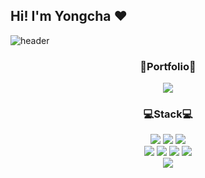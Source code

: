 ## Hi! I'm Yongcha ❤️
![header](https://capsule-render.vercel.app/api?type=wave&color=auto&height=300&section=header&text=capsule%20render&fontSize=90)

<h3 align="center">🧩Portfolio🧩</h3>
<div align="center">
  <a href="https://wide-legend-7e1.notion.site/Portfolio-d3434ca607484160a170c7b96f5c7444?pvs=4" target="_blank"><img src="https://img.shields.io/badge/Notion-000000?style=for-the-badge&logo=notion&logoColor=white"/></a>
</div>

<h3 align="center">💻Stack💻</h3>
<div align="center">
  <img src="https://img.shields.io/badge/JavaScript-F7DF1E?style=for-the-badge&logo=JavaScript&logoColor=white"/>
  <img src="https://img.shields.io/badge/React-20232A?style=for-the-badge&logo=react&logoColor=61DAFB"/>
  <img src="https://img.shields.io/badge/React_Native-20232A?style=for-the-badge&logo=react&logoColor=61DAFB"/>
</div>
<div align="center">
  <img src="https://img.shields.io/badge/angular-EF2D5E?style=for-the-badge&logo=angular&logoColor=white"/>
  <img src="https://img.shields.io/badge/html5-E34F26?style=for-the-badge&logo=html5&logoColor=white"/>
  <img src="https://img.shields.io/badge/css-EF2D5E?style=for-the-badge&logo=css&logoColor=white"/>
  <img src="https://img.shields.io/badge/Java-ED8B00?style=for-the-badge&logo=openjdk&logoColor=white"/>
</div>

<div align="center">
  <img src="https://img.shields.io/badge/Adobe-FF0000?style=for-the-badge&logo=Adobe&logoColor=white"/>
</div>



<!--
**happy7yong/happy7yong** is a ✨ _special_ ✨ repository because its `README.md` (this file) appears on your GitHub profile.

Here are some ideas to get you started:

- 🔭 I’m currently working on ...
- 🌱 I’m currently learning ...
- 👯 I’m looking to collaborate on ...
- 🤔 I’m looking for help with ...
- 💬 Ask me about ...
- 📫 How to reach me: ...
- 😄 Pronouns: ...
- ⚡ Fun fact: ...
-->
